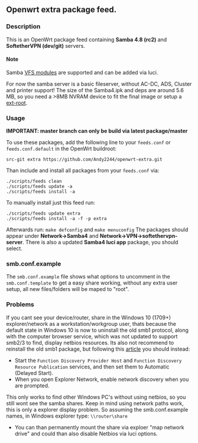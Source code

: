 ## Openwrt extra package feed.

### Description

This is an OpenWrt package feed containing **Samba 4.8 (rc2)** and **SoftetherVPN (dev/git)** servers.

#### Note
Samba [VFS modules](https://wiki.samba.org/index.php/Virtual_File_System_Modules) are supported and can be added via luci.

For now the samba server is a basic fileserver, without AC-DC, ADS, Cluster and printer support!
The size of the Samba4.ipk and deps are around 5.6 MB, so you need a >8MB NVRAM device to fit the final image or setup a [ext-root](https://lede-project.org/docs/user-guide/extroot_configuration).

### Usage
**IMPORTANT: master branch can only be build via latest package/master**

To use these packages, add the following line to your ```feeds.conf``` or ```feeds.conf.default``` in the OpenWrt buildroot:

```src-git extra https://github.com/Andy2244/openwrt-extra.git```

Than include and install all packages from your ```feeds.conf``` via:
```
./scripts/feeds clean
./scripts/feeds update -a
./scripts/feeds install -a
```
To manually install just this feed run:
```
./scripts/feeds update extra
./scripts/feeds install -a -f -p extra
```

Afterwards run: 
```make defconfig``` and ```make menuconfig```
The packages should appear under **Network->Samba4** and **Network->VPN->softethervpn-server**. There is also a updated **Samba4 luci app** package, you should select.


### smb.conf.example

The ```smb.conf.example``` file shows what options to uncomment in the ```smb.conf.template``` to get a easy share working, without any extra user setup, all new files/folders will be maped to "root".

### Problems

If you cant see your device/router, share in the Windows 10 (1709+) explorer/network as a workstation/workgroup user, thats because the default state in Windows 10 is now to uninstall the old smb1 protocol, along with the computer browser service, which was not updated to support smb2/3 to find, display netbios resources. Its also not recommend to reinstall the old smb1 package, but following this [article](https://support.microsoft.com/en-nz/help/4034314/smbv1-is-not-installed-windows-10-and-windows-server-version-1709) you should instead:

* Start the ```Function Discovery Provider Host``` and ```Function Discovery Resource Publication``` services, and then set them to Automatic (Delayed Start).
* When you open Explorer Network, enable network discovery when you are prompted.

This only works to find other Windows PC's without using netbios, so you still wont see the samba shares. Keep in mind using network paths work, this is only a explorer display problem. So assuming the smb.conf.example names, in Windows explorer type: ```\\router\share```
* You can than permanently mount the share via exploer "map network drive" and could than also disable Netbios via luci options.
